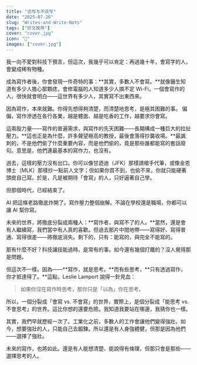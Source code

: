 ```yaml
---
title: "该写与不该写"
date: "2025-07-26"
slug: "Writes-and-Write-Nots"
tags: ["好文推荐"]
cover: "cover.jpg"
icon: "📝"
images: ["cover.jpg"]
---
```

我一向不愛對科技下預言，但這次，我幾乎可以肯定：再過幾十年，會寫字的人，會變成稀有物種。



成為寫作者後，你會發現一件奇特的事：**其實，多數人不會寫。**就像醫生知道有多少人擔心那顆痣，會修電腦的人知道多少人搞不定 Wi-Fi，一個會寫作的人，很快就會明白——這世界有多少人，其實寫不出東西來。



因為寫作，本來就難。你得先想得夠清楚，而清楚地思考，是極其困難的事。
偏偏，寫作滲透在各行各業，越是體面、越是吃香的工作，越要求你會寫。



這兩股力量——寫作的普遍需求，與寫作的先天困難——長期構成一種巨大的拉扯壓力。**這也正是為什麼，許多聲望極高的教授，最後會落得抄襲收場。**最諷刺的，不是他們偷了什麼重要內容，而是他們偷的，竟是那些誰都能寫的套話廢句。意思是，他們連最基本的寫作力，也沒有。



過去，這樣的壓力沒有出口。你可以像甘迺迪（JFK）那樣請槍手代筆，或像金恩博士（MLK）那樣抄一點前人文字；但如果你買不到，也偷不來，你就只能硬著頭皮自己寫。於是，凡是被期待「會寫」的人，只好逼著自己學。



但那個時代，已經結束了。



AI 把這條老路徹底炸開了。寫作壓力整個崩解。不論在學校還是職場，你都可以讓 AI 幫你寫。



未來的世界，將徹底分裂成兩種人：**寫作者，與寫不了的人。**當然，還是會有人繼續寫，我們當中有人真的喜歡。但過去那片中間地帶——寫得好、寫得普通、寫得很差——將徹底消失。剩下的，只有：能寫的，與完全不能寫的。



那有什麼不好？科技讓技能過時，是常有的事。如今還有幾個打鐵的？沒人覺得那是問題。



但這次不一樣。因為——**寫作，就是思考。**而有些思考，**只有透過寫作，你才抵達得了。**這點，Leslie Lamport 說得一針見血：



> 如果你沒在寫作時思考，那你只是「以為」你在思考。


所以，一個分裂成「會寫 vs. 不會寫」的世界，實際上，是個分裂成「能思考 vs. 不會思考」的世界。這比你想的還要危險。我知道我要站在哪邊，我猜你也一樣。



其實，我們早就歷經一次了。工業化之前，多數人的工作會讓他們變得強壯。如今，想要強壯的人，只能自己去鍛鍊。所以還是有人身強體健，但那是因為他們——選擇了強壯。



未來的寫作，也將如此。還是有人能想清楚、能說得有條理，但那只會是那些——選擇思考的人。

